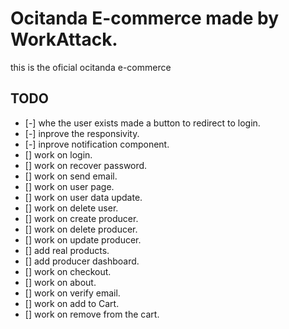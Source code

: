 # Ocitanda E-commerce made by WorkAttack.

this is the oficial ocitanda e-commerce


## TODO

* [-] whe the user exists made a button to redirect to login.
* [-] inprove the responsivity.
* [-] inprove notification component.
* [] work on login.
* [] work on recover password.
* [] work on send email.
* [] work on user page.
* [] work on user data update.
* [] work on delete user.
* [] work on create producer.
* [] work on  delete producer.
* [] work on update producer.
* [] add real products.
* [] add producer dashboard.
* [] work on checkout.
* [] work on about.
* [] work on verify email.
* [] work on add to Cart.
* [] work on remove from the cart.

